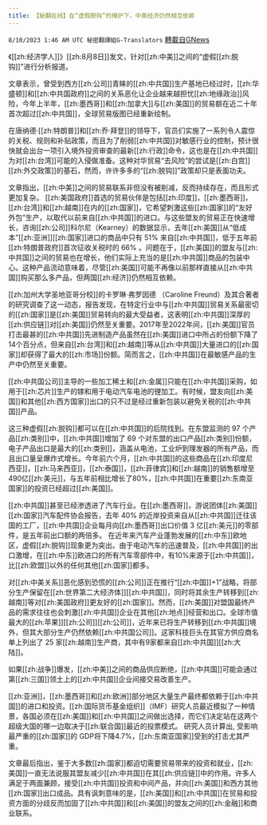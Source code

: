 ```yaml
---
title: 【秘翻在线】在“虚假脱钩”的掩护下，中美经济仍然相互依赖
---
```

`8/10/2023 1:46 AM UTC 秘密翻譯組G-Translators` [轉載自GNews](https://gnews.org/articles/1539978)

《[[zh:经济学人]]》[[zh:8月8日]]发文，针对[[zh:中美]]之间的“虚假[[zh:脱钩]]”进行分析报道。

文章表示，曾受到西方[[zh:公司]]青睐的[[zh:中共国]]生产基地已经过时，[[zh:华盛顿]]和[[zh:中共国政府]]之间的关系恶化让企业越来越担忧[[zh:地缘政治]]风险，今年上半年，[[zh:墨西哥]]和[[zh:加拿大]]与[[zh:美国]]的贸易额在近二十年首次超过[[zh:中共国]]，全球贸易版图已经重新绘制。

在唐纳德·[[zh:特朗普]]和[[zh:乔·拜登]]的领导下，官员们实施了一系列令人震惊的关税、规则和补贴政策，而且为了削弱[[zh:中共国]]对敏感行业的控制，预计很快就会出台一项引入境外投资审查的最新[[zh:行政]]命令，这也是在[[zh:中共国]]为对[[zh:台湾]]可能的入侵做准备。这种对华贸易“去风险”的尝试是[[zh:白宫]][[zh:外交政策]]的基石，然而，许许多多的“[[zh:脱钩]]”政策却只是表面功夫。

文章指出，[[zh:中美]]之间的贸易联系非但没有被削减，反而持续存在，而且形式更加复杂。 [[zh:美国政府]]首选的贸易伙伴是包括[[zh:印度]]，[[zh:墨西哥]]，[[zh:台湾]]和[[zh:越南]]在内的[[zh:国家]]，它希望刺激这些[[zh:国家]]的“友好外包”生产，以取代以前来自[[zh:中共国]]的进口。与这些盟友的贸易正在快速增长，咨询[[zh:公司]]科尔尼（Kearney）的数据显示，去年[[zh:美国]]从“低成本”[[zh:亚洲]][[zh:国家]]进口的商品中只有 51% 来自[[zh:中共国]]，低于五年前[[zh:特朗普政府]]首次征收关税时的 66% 。问题在于，[[zh:美国]]的盟友与[[zh:中共国]]之间的贸易也在增长，他们实际上充当的是[[zh:中共国]]商品的包装中心。这种产品流动意味着，尽管[[zh:美国]]可能不再像以前那样直接从[[zh:中共国]]购买那么多产品，但两国[[zh:经济]]仍然相互依赖。

[[zh:加州大学圣地亚哥分校]]的卡罗琳·弗罗因德 （Caroline Freund）及其合著者的研究调查了这一动态，报告发现，在特定行业中与[[zh:中共国]]贸易关系最密切的[[zh:国家]]是[[zh:美国]]贸易转向的最大受益者，这表明[[zh:中共国]]深厚的[[zh:供应链]]对[[zh:美国]]仍然至关重要。2017年至2022年间，[[zh:美国]]官员打击最甚的[[zh:中共国]]先进制造产品虽然在[[zh:美国]]进口中所占的份额下降了14个百分点，但来自[[zh:台湾]]和[[zh:越南]]等从[[zh:中共国]]大量进口的[[zh:国家]]却获得了最大的[[zh:市场]]份额。简而言之，[[zh:中共国]]在最敏感产品的生产中仍然至关重要。

[[zh:中共国公司]]主导的一些加工稀土和[[zh:金属]]只能在[[zh:中共国]]采购，如用于[[zh:芯片]]生产的镓和用于电动汽车电池的锂加工。有时候，盟友向[[zh:美国]]和其他[[zh:西方国家]]出口的只不过是经过重新包装以避免关税的[[zh:中共国]]产品。

这三种虚假[[zh:脱钩]]都可以在[[zh:中共国]]的后院找到。在东盟监测的 97 个产品[[zh:类别]]中，[[zh:中共国]]增加了 69 个对东盟的出口产品[[zh:类别]]份额，电子产品出口是最大的[[zh:类别]]，涵盖从电池，工业炉到理发器的所有产品，而且出口量呈爆炸式增长。今年前六个月，[[zh:中共国]]的这些商品在[[zh:印度尼西亚]]，[[zh:马来西亚]]，[[zh:泰国]]，[[zh:菲律宾]]和[[zh:越南]]的销售额增至490亿[[zh:美元]]，与五年前相比增长了80%，[[zh:中共国]]在重要[[zh:东南亚国家]]的投资已经超过[[zh:美国]]。

[[zh:中共国]]甚至已经渗透进了汽车行业。在[[zh:墨西哥]]，游说团体[[zh:美国]][[zh:国家]]汽车配件协会报告，去年 40% 的近岸投资来自从[[zh:中共国]]迁往该国的工厂，[[zh:中共国]]企业每月向[[zh:墨西哥]]出口价值 3 亿[[zh:美元]]的零部件，是五年前出口额的两倍多。 在近年来汽车产业蓬勃发展的[[zh:中东]]欧地区，虚假[[zh:脱钩]]现象更为突出。由于电动汽车的迅速普及，[[zh:中共国]]的出口激增，在[[zh:中东]]欧进口的所有汽车零部件中，有10%来源于[[zh:中共国]]，比[[zh:欧盟]]以外的任何其他[[zh:国家]]都多。

对[[zh:中美关系]]恶化感到恐慌的[[zh:公司]]正在推行“[[zh:中国]]+1”战略，将部分生产保留在[[zh:世界第二大经济体]][[zh:中共国]]，同时将其余生产转移到[[zh:越南]]等对[[zh:美国政府]]更友好的[[zh:国家]]。然而，[[zh:美国]]对盟国最终产品的需求往往也会刺激[[zh:中共国]]企业在其他[[zh:地点]]经营和出口。全球市值最大的[[zh:苹果]][[zh:公司]][[zh:公司]]，近年来已将生产转移到[[zh:中共国]]境外，但其大部分生产仍然依赖[[zh:中共国公司]]。这家科技巨头在其官方供应商名单上列出了 25 家[[zh:越南]]生产商，其中有9家都来自[[zh:中共国]][[zh:大陆]]。

如果[[zh:战争]]爆发，[[zh:中美]]之间的商品供应断绝，[[zh:中共国]]可能会通过第[[zh:三国]]领土上的[[zh:中共国]]企业间接交易改善生产。

[[zh:亚洲]]，[[zh:墨西哥]]和[[zh:欧洲]]部分地区大量生产最终都依赖于[[zh:中共国]]的进口和投资。[[zh:国际货币基金组织]]（IMF）研究人员最近模拟了一种情景，各国必须在[[zh:美国]]和[[zh:中共国]]之间做出选择，而它们决定站在这两个超级大国的哪一边取决于[[zh:联合国]]最近的投票模式。 研究人员计算出, 受影响最严重的[[zh:国家]]的 GDP将下降4.7%，[[zh:东南亚国家]]受到的打击尤其严重。

文章最后指出，鉴于大多数[[zh:国家]]都迫切需要贸易带来的投资和就业，[[zh:美国]]一直无法说服其盟友减少[[zh:中共国]]在其[[zh:供应链]]中的作用。许多人满足于两面兼顾，接受[[zh:中共国]]投资和中间产品，并向[[zh:美国]]和西方其他[[zh:国家]]出口成品。具有讽刺意味的是，[[zh:美国]]和[[zh:中共国]]在贸易和投资方面的分歧反而加固了[[zh:中共国]]和[[zh:美国]]的盟友之间的[[zh:金融]]和商业联系。
